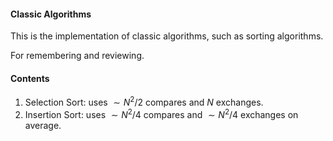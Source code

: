 #### Classic Algorithms

This is the implementation of classic algorithms, such as sorting algorithms.

For remembering and reviewing.



#### Contents

1. Selection Sort: uses $\sim N^2/2$ compares and $N$ exchanges.
2. Insertion Sort: uses $\sim N^2/4$ compares and $\sim N^2 / 4$ exchanges on average.